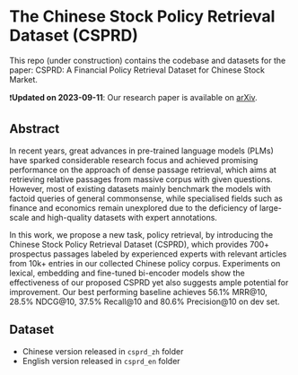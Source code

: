 # The Chinese Stock Policy Retrieval Dataset (CSPRD)

This repo (under construction) contains the codebase and datasets for the paper: CSPRD: A Financial Policy Retrieval Dataset for Chinese Stock Market. 

❗️**Updated on 2023-09-11**: Our research paper is available on [arXiv](https://arxiv.org/abs/2309.04389).

## Abstract

In recent years, great advances in pre-trained language models (PLMs) have sparked considerable research focus and achieved promising performance on the approach of dense passage retrieval, which aims at retrieving relative passages from massive corpus with given questions. However, most of existing datasets mainly benchmark the models with factoid queries of general commonsense, while specialised fields such as finance and economics remain unexplored due to the deficiency of large-scale and high-quality datasets with expert annotations. 

In this work, we propose a new task, policy retrieval, by introducing the Chinese Stock Policy Retrieval Dataset (CSPRD), which provides 700+ prospectus passages labeled by experienced experts with relevant articles from 10k+ entries in our collected Chinese policy corpus. Experiments on lexical, embedding and fine-tuned bi-encoder models show the effectiveness of our proposed CSPRD yet also suggests ample potential for improvement. Our best performing baseline achieves 56.1% MRR@10, 28.5% NDCG@10, 37.5% Recall@10 and 80.6% Precision@10 on dev set.

## Dataset

- Chinese version released in `csprd_zh` folder
- English version released in `csprd_en` folder


